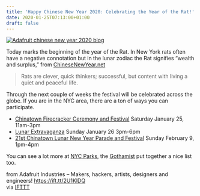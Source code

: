 ```yaml
---
title: 'Happy Chinese New Year 2020: Celebrating the Year of the Rat!'
date: 2020-01-25T07:13:00+01:00
draft: false
---
```


[![Adafruit chinese new year 2020 blog](https://cdn-blog.adafruit.com/uploads/2020/01/adafruit_chinese_new_year_2020_blog.jpg "adafruit_chinese_new_year_2020_blog.jpg")](https://blog.adafruit.com/?s=chinese+new+year)

Today marks the beginning of the year of the Rat. In New York rats often have a negative connotation but in the lunar zodiac the Rat signifies “wealth and surplus,” from [ChineseNewYear.net](https://chinesenewyear.net/zodiac/rat/)

> Rats are clever, quick thinkers; successful, but content with living a quiet and peaceful life.

Through the next couple of weeks the festival will be celebrated across the globe. If you are in the NYC area, there are a ton of ways you can participate.

*   [Chinatown Firecracker Ceremony and Festival](https://www.nycgovparks.org/parks/sara-d-roosevelt-park/events/2020/01/25/lunar-new-year-21st-new-year-firecracker-ceremony-and-cultural-festival) Saturday January 25, 11am-3pm
*   [Lunar Extravaganza](https://www.chelseamarket.com/events-all/pearlrivermartlunarextravaganze) Sunday January 26 3pm-6pm
*   [21st Chinatown Lunar New Year Parade and Festival](https://www.nycgovparks.org/events/2020/02/09/21st-chinatown-lunar-new-year-parade-and-festival) Sunday February 9, 1pm-4pm

You can see a lot more at [NYC Parks](https://www.nycgovparks.org/events/lunar-new-year), the [Gothamist](https://gothamist.com/arts-entertainment/lunar-new-year-2020-year-rat-festivities-around-nyc) put together a nice list too.

  
  
from Adafruit Industries – Makers, hackers, artists, designers and engineers! https://ift.tt/2U1KlDQ  
via [IFTTT](https://ifttt.com/?ref=da&site=blogger)